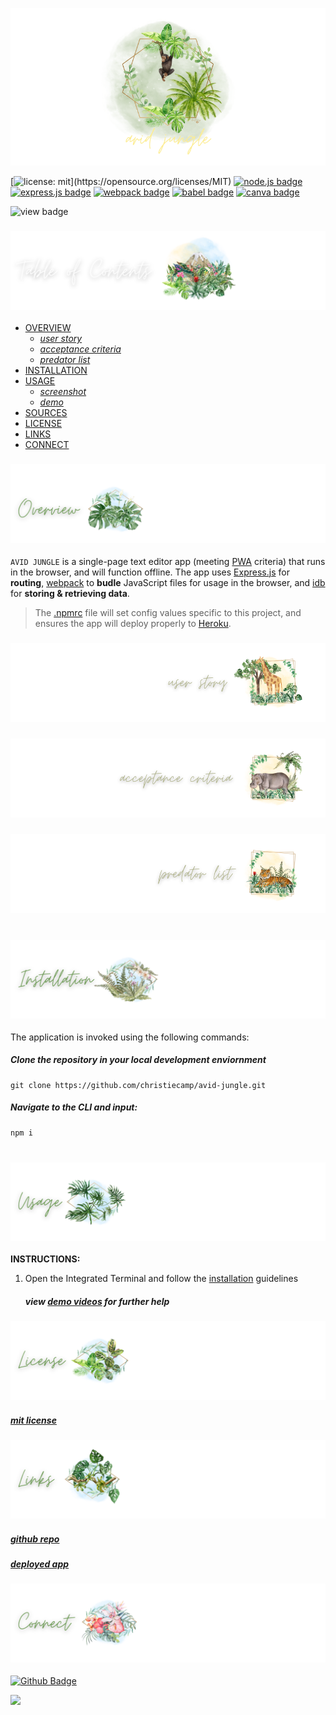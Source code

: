 <p align="center">
<img src="./prowling-predator/branding/header.png"/>
</p>

[![license: mit](https://img.shields.io/badge/license-mit-darkgreen?)](https://opensource.org/licenses/MIT) 
[![node.js badge](https://img.shields.io/badge/node-lightgreen?logo=nodedotjs&logoColor=white&style=flat)](https://nodejs.org/en)
[![express.js badge](https://img.shields.io/badge/express-yellow.svg?&logo=Express&logoColor=white)](https://expressjs.com/)
[![webpack badge](https://img.shields.io/badge/webpack-lightyellow.svg?&logo=Webpack&logoColor=white)](https://webpack.js.org/)
[![babel badge](https://img.shields.io/badge/babel-silver.svg?&logo=Babel&logoColor=white)](https://www.npmjs.com/package/Babel)
[![canva badge](https://img.shields.io/badge/canva-darkgreen.svg?&logo=Canva&logoColor=white)](https://canva.com/)

![view badge](https://img.shields.io/badge/view-darkmode-black.svg?&logo=Github&logoColor=white)


### ![table-of-contents](./prowling-predator/branding/toc.png)

  - [OVERVIEW](#overview)
    - [*user story*](#user-story)
    - [*acceptance criteria*](#acceptance-criteria)
    - [*predator list*](#predator-list)
  - [INSTALLATION](#installation)
  - [USAGE](#usage)
    - [*screenshot*](#screenshot)
    - [*demo*](#demo)
  - [SOURCES](#sources)
  - [LICENSE](#license)
  - [LINKS](#links)
  - [CONNECT](#connect)

### ![overview](./prowling-predator/branding/1.png)

`AVID JUNGLE` is a single-page text editor app (meeting [PWA](https://developer.mozilla.org/en-US/docs/Web/Progressive_web_apps) criteria) that runs in the browser, and will function offline. The app uses [Express.js](https://www.npmjs.com/package/express) for **routing**, [webpack](https://webpack.js.org/) to **budle** JavaScript files for usage in the browser, and [idb](https://www.npmjs.com/package/idb) for **storing & retrieving data**.

>The [.npmrc](https://docs.npmjs.com/cli/v10/configuring-npm/npmrc) file will set config values specific to this project, and ensures the app will deploy properly to [Heroku](https://www.heroku.com).


### ![user-story](./prowling-predator/branding/9.png)
<!-- <p align="center">
  <img src="./prowling-predator/branding/user-story.png"/>
</p> -->

### ![acceptance-criteria](./prowling-predator/branding/10.png)
<!-- <p align="center">
  <img src="./prowling-predator/branding/ac.png"/>
</p> -->

### ![predator-list](./prowling-predator/branding/11.png)
<!-- <p align="center">
  <img src="./prowling-predator/branding/killer-list.png"/>
</p> -->

#

### ![installation](./prowling-predator/branding/2.png)

The application is invoked using the following commands:

##### *Clone the repository in your local development enviornment*

```
git clone https://github.com/christiecamp/avid-jungle.git
```

##### *Navigate to the CLI and input:*

```javascript
npm i
```
#

### ![usage](./prowling-predator/branding/3.png)

**INSTRUCTIONS:**

1. Open the Integrated Terminal and follow the [installation](#installation) guidelines


      ##### view [demo videos](#demo) for further help


<!-- ### ![screenshot](./prowling-predator/branding/12.png)
             
##### *screenshot demonstrates `AVID JUNGLE's` back end*
<!-- <p align="center">
<img src="./prowling-predator/demo/ss.png"/>
</p> -->

<!-- ### ![demo](./prowling-predator/branding/13.png) -->

<!-- 
#

### ![sources](./prowling-predator/branding/4.png)

Here's a list of technologies used:

1. [Node.js](https://nodejs.org/en) - an open-source, cross-platform JavaScript runtime environment.

2. [Express.js](<(https://expressjs.com)>) - a minimal and flexible Node.js web application framework that provides a robust set of features for web and mobile applications.

3. [Webpack]() - a JavaScript module bundler that is commonly used with [React](https://react.dev/) to bundle and manage dependencies, with help from:
    * [webpack-cli](https://www.npmjs.com/package/webpack-cli)
    * [webpack-dev-server](https://webpack.js.org/configuration/dev-server/)
    * [webpack-pwa-manifest](https://www.npmjs.com/package/webpack-pwa-manifest)
    * [workbox-webpack-plugin](https://www.npmjs.com/package/workbox-webpack-plugin)
    * [html-webpack-plugin](https://www.npmjs.com/package/html-webpack-plugin)

3. [Concurrently]()

4. [if-env]()

5. [Webpack]()
    webpack-cli
    webpack-dev-server
    webpack-pwa-manifest
    workbox-webpack-plugin
    html-webpack-plugin

6. [style-loader]
7. [http-server]
8. idb
9. css-loader
10. babel/core
    babel/plugin-proposal-object-rest-spread
    babel/plugin-transform-runtime
    babel/preset-env
    babel/runtime
    babel-loader
11. css-loader
12. code-mirror-themes

13. [Nodemon](https://www.npmjs.com/package/nodemon) - a Node.js tool that helps develop applications by automatically restarting the node application when file changes in the directory are detected.

14. [Heroku](https://heroku.com) - used to deploy, manage, and scale the application. -->


### ![license](./prowling-predator/branding/5.png)

##### [mit license](./LICENSE)


### ![links](./prowling-predator/branding/6.png)

##### [*github repo*](https://github.com/christiecamp/avid-jungle)

##### [*deployed app*](https://avid-jungle-65cf1ebd9bdd.herokuapp.com/)

### ![connect](./prowling-predator/branding/7.png)

[![Github Badge](https://img.shields.io/badge/christiecamp-grey.svg?&logo=Github&logoColor=white)](https://github.com/christiecamp/avid-jungle)

<a href="mailto:christiecamphoto@gmail.com">
<img src="https://img.shields.io/badge/gmail-darkgreen.svg?&logo=Gmail&logoColor=white" />
</a>
